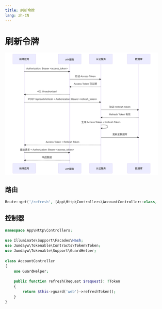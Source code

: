 ```yaml
---
title: 刷新令牌
lang: zh-CN
---
```


# 刷新令牌

![刷新令牌流程](./assets/zh/refresh.svg)

## 路由

```php
Route::get('/refresh', [App\Http\Controllers\AccountController::class, 'refresh']);
```

## 控制器

```php
namespace App\Http\Controllers;

use Illuminate\Support\Facades\Hash;
use Jundayw\Tokenable\Contracts\Token\Token;
use Jundayw\Tokenable\Support\GuardHelper;

class AccountController
{
    use GuardHelper;

    public function refresh(Request $request): ?Token
    {
        return $this->guard('web')->refreshToken();
    }
}
```
